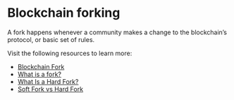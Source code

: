 # Blockchain forking

A fork happens whenever a community makes a change to the blockchain’s protocol, or basic set of rules.

Visit the following resources to learn more:

- [Blockchain Fork](https://en.wikipedia.org/wiki/Fork_(blockchain))
- [What is a fork?](https://www.coinbase.com/learn/crypto-basics/what-is-a-fork)
- [What Is a Hard Fork?](https://www.investopedia.com/terms/h/hard-fork.asp)
- [Soft Fork vs Hard Fork](https://www.youtube.com/watch?v=Bu1GcyyFZ7w)

